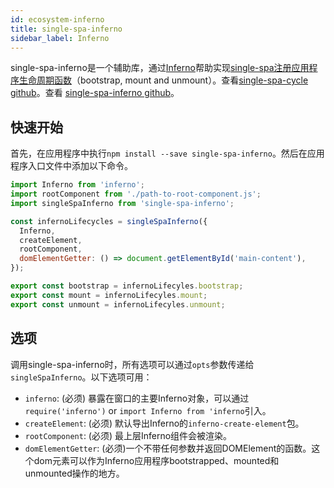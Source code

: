 ```yaml
---
id: ecosystem-inferno
title: single-spa-inferno
sidebar_label: Inferno
---
```

single-spa-inferno是一个辅助库，通过[Inferno](https://infernojs.org/)帮助实现[single-spa注册应用程序](configuration#registering-applications)[生命周期函数](building-applications.md#registered-application-lifecycle)（bootstrap, mount and unmount）。查看[single-spa-cycle github](https://github.com/pcmnac/single-spa-cycle)。查看 [single-spa-inferno github](https://github.com/single-spa/single-spa-inferno)。

## 快速开始
首先，在应用程序中执行`npm install --save single-spa-inferno`。然后在应用程序入口文件中添加以下命令。

```js
import Inferno from 'inferno';
import rootComponent from './path-to-root-component.js';
import singleSpaInferno from 'single-spa-inferno';

const infernoLifecycles = singleSpaInferno({
  Inferno,
  createElement,
  rootComponent,
  domElementGetter: () => document.getElementById('main-content'),
});

export const bootstrap = infernoLifecyles.bootstrap;
export const mount = infernoLifecyles.mount;
export const unmount = infernoLifecyles.unmount;
```

## 选项
调用single-spa-inferno时，所有选项可以通过`opts`参数传递给`singleSpaInferno`。以下选项可用：

- `inferno`: (必须) 暴露在窗口的主要Inferno对象，可以通过 `require('inferno')` or `import Inferno from 'inferno`引入。
- `createElement`: (必须) 默认导出Inferno的`inferno-create-element`包。
- `rootComponent`: (必须) 最上层Inferno组件会被渲染。
- `domElementGetter`: (必须)一个不带任何参数并返回DOMElement的函数。这个dom元素可以作为Inferno应用程序bootstrapped、mounted和unmounted操作的地方。
